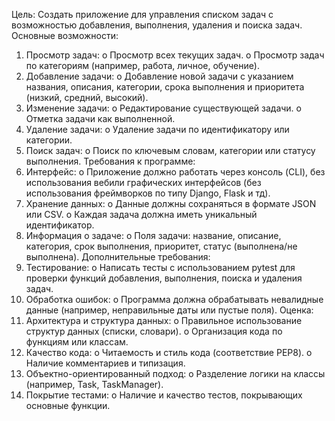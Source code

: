 Цель:
Создать приложение для управления списком задач с возможностью добавления,
выполнения, удаления и поиска задач.
Основные возможности:
1. Просмотр задач:
o Просмотр всех текущих задач.
o Просмотр задач по категориям (например, работа, личное, обучение).
2. Добавление задачи:
o Добавление новой задачи с указанием названия, описания, категории, срока
выполнения и приоритета (низкий, средний, высокий).
3. Изменение задачи:
o Редактирование существующей задачи.
o Отметка задачи как выполненной.
4. Удаление задачи:
o Удаление задачи по идентификатору или категории.
5. Поиск задач:
o Поиск по ключевым словам, категории или статусу выполнения.
Требования к программе:
1. Интерфейс:
o Приложение должно работать через консоль (CLI), без использования вебили графических интерфейсов (без использования фреймворков по типу
Django, Flask и тд).
2. Хранение данных:
o Данные должны сохраняться в формате JSON или CSV.
o Каждая задача должна иметь уникальный идентификатор.
3. Информация о задаче:
o Поля задачи: название, описание, категория, срок выполнения, приоритет,
статус (выполнена/не выполнена).
Дополнительные требования:
1. Тестирование:
o Написать тесты с использованием pytest для проверки функций добавления,
выполнения, поиска и удаления задач.
2. Обработка ошибок:
o Программа должна обрабатывать невалидные данные (например,
неправильные даты или пустые поля).
Оценка:
1. Архитектура и структура данных:
o Правильное использование структур данных (списки, словари).
o Организация кода по функциям или классам.
2. Качество кода:
o Читаемость и стиль кода (соответствие PEP8).
o Наличие комментариев и типизация.
3. Объектно-ориентированный подход:
o Разделение логики на классы (например, Task, TaskManager).
4. Покрытие тестами:
o Наличие и качество тестов, покрывающих основные функции.
